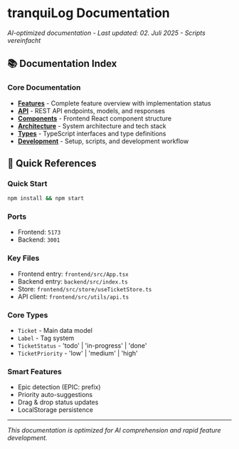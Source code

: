 # tranquiLog Documentation

*AI-optimized documentation - Last updated: 02. Juli 2025 - Scripts vereinfacht*

## 📚 Documentation Index

### Core Documentation
- **[Features](./features.md)** - Complete feature overview with implementation status
- **[API](./api.md)** - REST API endpoints, models, and responses
- **[Components](./components.md)** - Frontend React component structure
- **[Architecture](./architecture.md)** - System architecture and tech stack
- **[Types](./types.md)** - TypeScript interfaces and type definitions
- **[Development](./development.md)** - Setup, scripts, and development workflow

## 🎯 Quick References

### Quick Start
```bash
npm install && npm start
```

### Ports
- Frontend: `5173`
- Backend: `3001`

### Key Files
- Frontend entry: `frontend/src/App.tsx`
- Backend entry: `backend/src/index.ts`
- Store: `frontend/src/store/useTicketStore.ts`
- API client: `frontend/src/utils/api.ts`

### Core Types
- `Ticket` - Main data model
- `Label` - Tag system
- `TicketStatus` - 'todo' | 'in-progress' | 'done'
- `TicketPriority` - 'low' | 'medium' | 'high'

### Smart Features
- Epic detection (EPIC: prefix)
- Priority auto-suggestions
- Drag & drop status updates
- LocalStorage persistence

---

*This documentation is optimized for AI comprehension and rapid feature development.* 